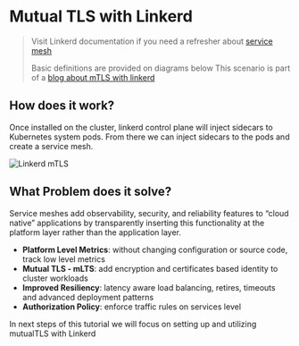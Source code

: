 # Mutual TLS with Linkerd

> Visit Linkerd documentation if you need a refresher about [service mesh](https://linkerd.io/what-is-a-service-mesh/)
>
> Basic definitions are provided on diagrams below
> This scenario is part of a [blog about mTLS with linkerd]()

## How does it work?

Once installed on the cluster, linkerd control plane will inject sidecars to Kubernetes system pods. From there we can inject sidecars to the pods and create a service mesh.

![Linkerd mTLS](http://www.plantuml.com/plantuml/proxy?cache=yes&src=https://raw.githubusercontent.com/Piotr1215/dca-prep-kit/master/diagrams/linkerd-mtls-sequence.puml&fmt=png)

## What Problem does it solve?

Service meshes add observability, security, and reliability features to “cloud native” applications by transparently inserting this functionality at the platform layer rather than the application layer.

- **Platform Level Metrics**: without changing configuration or source code, track low level metrics
- **Mutual TLS - mLTS**: add encryption and certificates based identity to cluster workloads
- **Improved Resiliency**: latency aware load balancing, retires, timeouts and advanced deployment patterns
- **Authorization Policy**: enforce traffic rules on services level

In next steps of this tutorial we will focus on setting up and utilizing mutualTLS with Linkerd

